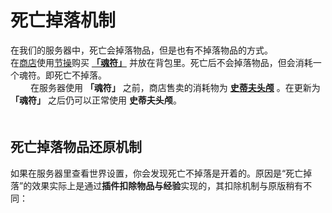 # 死亡掉落机制
在我们的服务器中，死亡会掉落物品，但是也有不掉落物品的方式。  
在[商店]()使用[节操]()购买 **[「魂符」]()** 并放在背包里。死亡后不会掉落物品，但会消耗一个魂符。即死亡不掉落。  
　　
在服务器使用 **「魂符」** 之前，商店售卖的消耗物为 **[史蒂夫头颅]()** 。在更新为 **「魂符」** 之后仍可以正常使用 **史蒂夫头颅**。  
　　
## 死亡掉落物品还原机制
如果在服务器里查看世界设置，你会发现死亡不掉落是开着的。原因是“死亡掉落”的效果实际上是通过**插件扣除物品与经验**实现的，其扣除机制与原版稍有不同：
